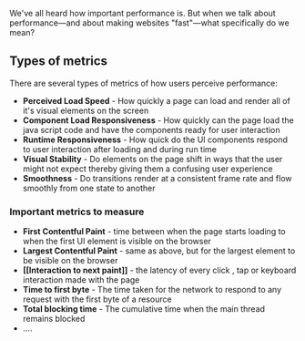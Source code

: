 We've all heard how important performance is. But when we talk about performance—and about making websites "fast"—what specifically do we mean?

## Types of metrics

There are several types of metrics of how users perceive performance:

- **Perceived Load Speed** - How quickly a page can load and render all of it's visual elements on the screen
- **Component Load Responsiveness** - How quickly can the page load the java script code and have the components ready for user interaction
- **Runtime Responsiveness** - How quick do the UI components respond to user interaction after loading and during run time
- **Visual Stability** - Do elements on the page shift in ways that the user might not expect thereby giving them a confusing user experience
- **Smoothness** - Do transitions render at a consistent frame rate and flow smoothly from one state to another 

### Important metrics to measure

- **First Contentful Paint** - time between when the page starts loading to when the first UI element is visible on the browser
- **Largest Contentful Paint**  - same as above, but for the largest element to be visible on the browser
- **[[Interaction to next paint]]** - the latency of every click , tap or keyboard interaction made with the page
- **Time to first byte** - The time taken for the network to respond to any request with the first byte of a resource
- **Total blocking time** - The cumulative time when the main thread remains blocked 
- ....


